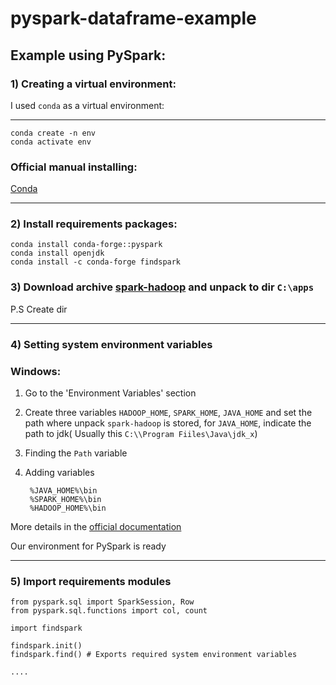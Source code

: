 # pyspark-dataframe-example 

## Example using PySpark:

### 1) Creating a virtual environment:

I used ```conda``` as a virtual environment:

-----
        
    conda create -n env
    conda activate env
### Official manual installing:

[Conda](https://docs.conda.io/projects/conda/en/latest/user-guide/install/index.html)

-----

### 2) Install requirements packages:

    conda install conda-forge::pyspark
    conda install openjdk
    conda install -c conda-forge findspark

### 3) Download archive [spark-hadoop](https://spark.apache.org/downloads.html) and unpack to dir ``C:\apps``

P.S Create dir

----

### 4) Setting system environment variables

### Windows:

1) Go to the 'Environment Variables' section
2) Create three variables ``HADOOP_HOME``, ``SPARK_HOME``, ``JAVA_HOME`` 
and set the path where unpack ``spark-hadoop`` is stored, for ``JAVA_HOME``, indicate the path to jdk(
Usually this ``C:\\Program Fiiles\Java\jdk_x``)
3) Finding the ``Path`` variable
4) Adding variables

        %JAVA_HOME%\bin
        %SPARK_HOME%\bin
        %HADOOP_HOME%\bin

More details in the [official documentation](https://spark.apache.org/docs/latest/api/python/getting_started/install.html)

Our environment for PySpark is ready

-----

### 5) Import requirements modules

    from pyspark.sql import SparkSession, Row
    from pyspark.sql.functions import col, count

    import findspark

    findspark.init()
    findspark.find() # Exports required system environment variables

    ....